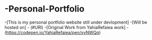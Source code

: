 # -Personal-Portfolio
-[This is my personal portfolio website still under devlopment]
-[Will be hosted on] - (#URl)
-[Original Work from YahiaRefaiea work] - (https://codepen.io/YahiaRefaiea/pen/xyNWQq)
